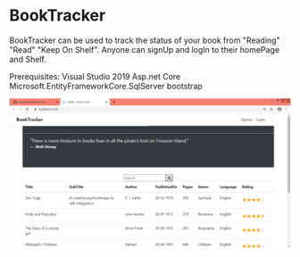 # BookTracker
BookTracker can be used to track the status of your book from "Reading" "Read" "Keep On Shelf".
Anyone can signUp and logIn to their homePage and Shelf.

Prerequisites:
              Visual Studio 2019 Asp.net Core
              Microsoft.EntityFrameworkCore.SqlServer
              bootstrap
              
              
![Website MainPage](/BookTracker.png)
              

